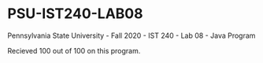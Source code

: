 # PSU-IST240-LAB08
Pennsylvania State University - Fall 2020 - IST 240 - Lab 08 - Java Program

Recieved 100 out of 100 on this program.
